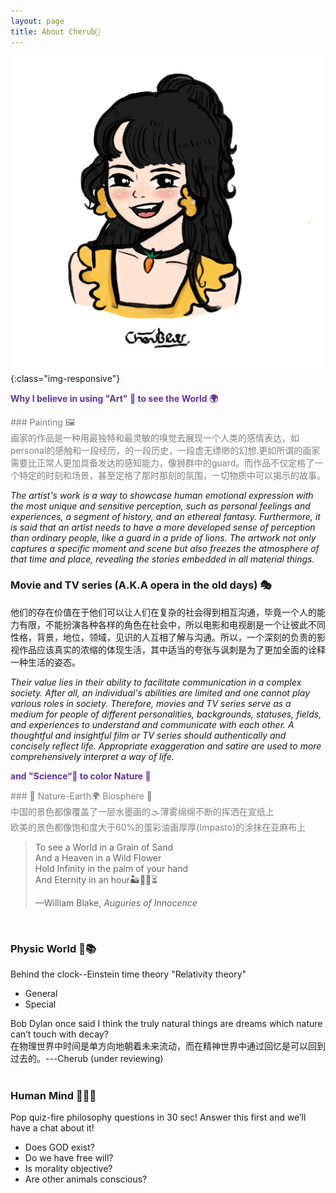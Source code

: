 ```yaml
---
layout: page
title: About Cherub🥕
---
```


![cherub](/public/image/cherub.png){:class="img-responsive"}
<p style="text-align:left;color:rebeccapurple;font-size:100%;">
<strong>Why I believe in using "Art" 🎨 to see the World 🌍</strong><br>
</p>
<p style="text-align:left;color:gray;font-size:100%;">
### Painting 🖼️<br>
画家的作品是一种用最独特和最灵敏的嗅觉去展现一个人类的感情表达，如personal的感触和一段经历，的一段历史，一段虚无缥缈的幻想.更如所谓的画家需要比正常人更加具备发达的感知能力，像狮群中的guard。而作品不仅定格了一个特定的时刻和场景，甚至定格了那时那刻的氛围，一切物质中可以揭示的故事。<br>

<em>The artist's work is a way to showcase human emotional expression with the most unique and sensitive perception, such as personal feelings and experiences, a segment of history, and an ethereal fantasy. Furthermore, it is said that an artist needs to have a more developed sense of perception than ordinary people, like a guard in a pride of lions. The artwork not only captures a specific moment and scene but also freezes the atmosphere of that time and place, revealing the stories embedded in all material things.</em><br>

### Movie and TV series (A.K.A opera in the old days) 🎭<br>
他们的存在价值在于他们可以让人们在复杂的社会得到相互沟通，毕竟一个人的能力有限，不能扮演各种各样的角色在社会中，所以电影和电视剧是一个让彼此不同性格，背景，地位，领域，见识的人互相了解与沟通。所以，一个深刻的负责的影视作品应该真实的浓缩的体现生活，其中适当的夸张与讽刺是为了更加全面的诠释一种生活的姿态。<br>

<em>Their value lies in their ability to facilitate communication in a complex society. After all, an individual's abilities are limited and one cannot play various roles in society. Therefore, movies and TV series serve as a medium for people of different personalities, backgrounds, statuses, fields, and experiences to understand and communicate with each other. A thoughtful and insightful film or TV series should authentically and concisely reflect life. Appropriate exaggeration and satire are used to more comprehensively interpret a way of life.</em><br>

</p>
<p style="text-align:left;color:rebeccapurple;font-size:100%;">
<strong>and "Science“🧬 to color Nature 🌌 </strong><br>
</p>
<p style="text-align:left;color:gray;font-size:100%;">
### 🌄 Nature-Earth🌍 Biosphere 🌊<br>
中国的景色都像覆盖了一层水墨画的🌫️薄雾绵绵不断的挥洒在宣纸上<br>
欧美的景色都像饱和度大于60%的蛋彩油画厚厚(Impasto)的涂抹在亚麻布上<br>
<blockquote cite="https://www.poetryfoundation.org/poems/43650/auguries-of-innocence">
  <p>To see a World in a Grain of Sand <br>
  And a Heaven in a Wild Flower<br>
  Hold Infinity in the palm of your hand<br>
  And Eternity in an hour🏜️🌻🪬⏳<br>
  </p>
  <footer>—William Blake, <cite>Auguries of Innocence</cite></footer>
</blockquote><br>

### Physic World 🌠📚 <br>
Behind the clock--Einstein time theory "Relativity theory" <br>

* General<br> 
* Special<br>  

<div class="message"> 
Bob Dylan once said I think the truly natural things are dreams which nature can’t touch with decay?<br>
在物理世界中时间是单方向地朝着未来流动，而在精神世界中通过回忆是可以回到过去的。---Cherub (under reviewing)</div><br>

### Human Mind 🧠💭🤯<br>
Pop quiz-fire philosophy questions in 30 sec! Answer this first and we’ll have a chat about it!<br>
* Does GOD exist?<br>
* Do we have free will?<br>
* Is morality objective?<br>
* Are other animals conscious?<br>
</p>

